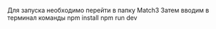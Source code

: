 Для запуска необходимо перейти в папку Match3
Затем вводим в терминал команды
npm install
npm run dev
